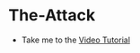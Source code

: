 # The-Attack

 - Take me to the [Video Tutorial](https://kodekloud.com/courses/1378608/lectures/31703360)
